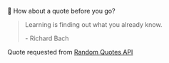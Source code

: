 📣 How about a quote before you go?

> Learning is finding out what you already know.
>
> <p>- Richard Bach</p>

Quote requested from [Random Quotes API](https://github.com/lukePeavey/quotable)
